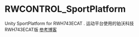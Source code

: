 # RWCONTROL_SportPlatform
Unity SportPlatform for RWH743ECAT .
运动平台使用的铂沃科技RWH743ECAT版
[参考博客](https://blog.csdn.net/qqagsd155451/article/details/130602783)
